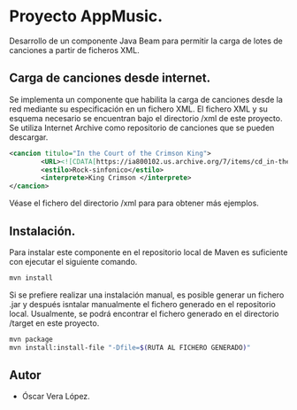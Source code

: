 # Proyecto AppMusic.

Desarrollo de un componente Java Beam para permitir la carga de lotes de 
canciones a partir de ficheros XML.

## Carga de canciones desde internet.

Se implementa un componente que habilita la carga de canciones desde la red
mediante su especificación en un fichero XML. El fichero XML y su esquema
necesario se encuentran bajo el directorio /xml de este proyecto. 
Se utiliza Internet Archive como repositorio de canciones que se pueden descargar.

```xml
<cancion titulo="In the Court of the Crimson King">
		<URL><![CDATA[https://ia800102.us.archive.org/7/items/cd_in-the-court-of-the-crimson-king_king-crimson/disc1/05.%20King%20Crimson%20-%20The%20Court%20of%20the%20Crimson%20King%20%28including%20The%20Return%20of%20the%20Fire%20Witch%20and%20The%20Dance%20of%20the%20Puppets%29_sample.mp3]]></URL>
		<estilo>Rock-sinfonico</estilo>
		<interprete>King Crimson </interprete>
</cancion>
```
Véase el fichero del directorio /xml para para obtener más ejemplos.

## Instalación.

Para instalar este componente en el repositorio local de Maven es suficiente con
ejecutar el siguiente comando.

```bash
mvn install
```

Si se prefiere realizar una instalación manual, es posible generar un fichero 
.jar y después isntalar manualmente el fichero generado en el repositorio local.
Usualmente, se podrá encontrar el fichero generado en el directorio /target en 
este proyecto.

```bash
mvn package
mvn install:install‐file "-Dfile=$(RUTA AL FICHERO GENERADO)"
```

## Autor

* Óscar Vera López.